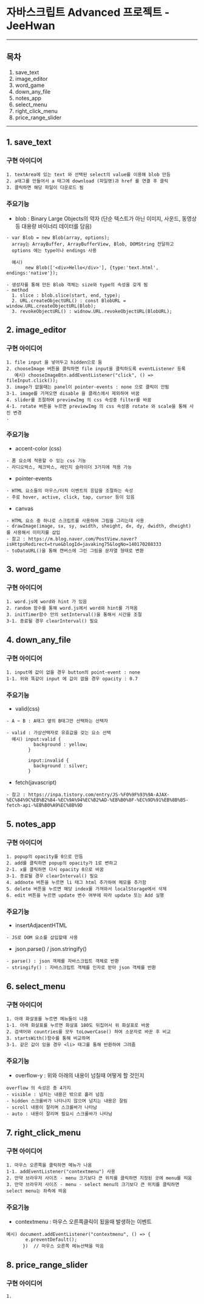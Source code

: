 # 자바스크립트 Advanced 프로젝트 - JeeHwan

---

## 목차

1. save_text
2. image_editor
3. word_game
4. down_any_file
5. notes_app
6. select_menu
7. right_click_menu
8. price_range_slider

---

## 1. save_text

### 구현 아이디어

```
1. textArea에 있는 text 와 선택된 select의 value를 이용해 blob 만듬
2. a태그를 만들어서 a 태그에 download (파일명)과 href 를 연결 후 클릭
3. 클릭하면 해당 파일이 다운로드 됨
```

### 주요기능

- blob : Binary Large Objects의 약자
  (단순 텍스트가 아닌 이미지, 사운드, 동영상 등 대용량 바이너리 데이터를 담음)

```
- var Blob = new Blob(array, options);
  array는 ArrayBuffer, ArrayBufferView, Blob, DOMString 전달하고
  options 에는 type이나 endings 사용

  예시)
       new Blob(['<div>Hello</div>'], {type:'text.html', endings:'native'});

- 생성자를 통해 만든 Blob 객체는 size와 type의 속성을 갖게 됨
- method
  1. slice : blob.slice(start, end, type);
  2. URL.createObjectURL() : const BlobURL = window.URL.createObjectURL(Blob);
  3. revokeObjectURL() : widnow.URL.revokeObjectURL(BlobURL);
```

## 2. image_editor

### 구현 아이디어

```
1. file input 을 넣어두고 hidden으로 둠
2. chooseImage 버튼을 클릭하면 file input을 클릭하도록 eventListener 등록
   예시) chooseImageBtn.addEventListener("click", () => fileInput.click());
3. image가 없을때는 panel이 pointer-events : none 으로 클릭이 안됨
3-1. image를 가져오면 disable 을 클래스에서 제외하여 바꿈
4. slider를 조절하여 previewImg 의 css 속성중 filter를 바꿈
4-1. rotate 버튼을 누르면 previewImg 의 css 속성중 rotate 와 scale을 통해 사진 변경
.
```

### 주요기능

- accent-color (css)

```
- 폼 요소에 적용할 수 있는 css 기능
- 라디오박스, 체크박스, 레인지 슬라이더 3가지에 적용 가능

```

- pointer-events

```
- HTML 요소들의 마우스/터치 이벤트의 응답을 조절하는 속성
- 주로 hover, active, click, tap, cursor 등이 있음
```

- canvas

```
- HTML 요소 중 하나로 스크립트를 사용하여 그림을 그리는데 사용
- drawImage(image, sx, sy, swidth, sheight, dx, dy, dwidth, dheight) 를 사용해서 이미지를 삽입
- 참고 : https://m.blog.naver.com/PostView.naver?isHttpsRedirect=true&blogId=javaking75&logNo=140170208333
- toDataURL()을 통해 캔버스에 그린 그림을 문자열 형태로 변환
```

## 3. word_game

### 구현 아이디어

```
1. word.js에 word와 hint 가 있음
2. random 함수를 통해 word.js에서 word와 hint를 가져옴
3. initTimer함수 안의 setInterval()을 통해서 시간을 조절
3-1. 종료될 경우 clearInterval() 필요
```

## 4. down_any_file

### 구현 아이디어

```
1. input에 값이 없을 경우 button의 point-event : none
1-1. 위와 똑같이 input 에 값이 없을 경우 opacity : 0.7
```

### 주요기능

- valid(css)

```
- A ~ B : A태그 옆의 B태그만 선택하는 선택자

- valid : 가상선택자로 유효값을 갖는 요소 선택
  예시) input:valid {
          background : yellow;
        }

        input:invalid {
          background : silver;
        }
```

- fetch(javascript)

```
- 참고 : https://inpa.tistory.com/entry/JS-%F0%9F%93%9A-AJAX-%EC%84%9C%EB%B2%84-%EC%9A%94%EC%B2%AD-%EB%B0%8F-%EC%9D%91%EB%8B%B5-fetch-api-%EB%B0%A9%EC%8B%9D
```

## 5. notes_app

### 구현 아이디어

```
1. popup의 opacity를 0으로 만듬
2. add를 클릭하면 popup의 opacity가 1로 변하고
2-1. x를 클릭하면 다시 opacity 0으로 바꿈
3-1. 종료될 경우 clearInterval() 필요
4. addnote 버튼을 누르면 li 태그 html 추가하여 메모를 추가함
5. delete 버튼을 누르면 해당 index를 가져와서 localStorage에서 삭제
6. edit 버튼을 누르면 update 변수 여부에 따라 update 또는 Add 실행
```

### 주요기능

- insertAdjacentHTML

```
- JS로 DOM 요소를 삽입할때 사용
```

- json.parse() / json.stringify()

```
- parse() : json 객체를 자바스크립트 객체로 반환
- stringify() : 자바스크립트 객체를 인자로 받아 json 객체를 반환

```

## 6. select_menu

### 구현 아이디어

```
1. 아래 화살표를 누르면 메뉴들이 나옴
1-1. 아래 화살표를 누르면 화살표 180도 뒤집어서 위 화살표로 바꿈
2. 검색어와 countries를 모두 toLowerCase() 하여 소문자로 바꾼 후 비교
3. startsWith()함수를 통해 비교하며
3-1. 같은 값이 있을 경우 <li> 태그를 통해 반환하여 그려줌
```

### 주요기능

- overflow-y : 위와 아래의 내용이 넘칠때 어떻게 할 것인지

```
overflow 의 속성은 총 4가지
- visible : 넘치는 내용은 밖으로 흘러 넘침
- hidden 스크롤바가 나타나지 않으며 넘치는 내용은 잘림
- scroll 내용이 잘리며 스크롤바가 나타남
- auto : 내용이 잘리며 필요시 스크롤바가 나타남
```

## 7. right_click_menu

### 구현 아이디어

```
1. 마우스 오른쪽을 클릭하면 메뉴가 나옴
1-1. addEventListener("contextmenu") 사용
2. 만약 브라우저 사이즈 - menu 크기보다 큰 위치를 클릭하면 지정된 곳에 menu를 띄움
3. 만약 브라우저 사이즈 - menu - select menu의 크기보다 큰 위치를 클릭하면 select menu는 좌측에 띄움
```

### 주요기능

- contextmenu : 마우스 오른쪽클릭이 됬을때 발생하는 이벤트

```
예시) document.addEventListener("contextmenu", () => {
       e.preventDefault();
      })  // 마우스 오른쪽 메뉴선택을 막음
```

## 8. price_range_slider

### 구현 아이디어

```
1.

```
